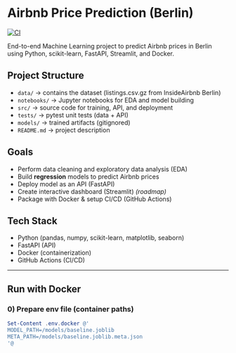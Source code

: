 # Airbnb Price Prediction (Berlin)
[![CI](https://github.com/soukainaelhafif/airbnb-price-prediction/actions/workflows/ci.yml/badge.svg)](https://github.com/soukainaelhafif/airbnb-price-prediction/actions/workflows/ci.yml)

End-to-end Machine Learning project to predict Airbnb prices in Berlin using Python, scikit-learn, FastAPI, Streamlit, and Docker.

## Project Structure
- `data/` → contains the dataset (listings.csv.gz from InsideAirbnb Berlin)
- `notebooks/` → Jupyter notebooks for EDA and model building
- `src/` → source code for training, API, and deployment
- `tests/` → pytest unit tests (data + API)
- `models/` → trained artifacts (gitignored)
- `README.md` → project description

## Goals
- Perform data cleaning and exploratory data analysis (EDA)
- Build **regression** models to predict Airbnb prices
- Deploy model as an API (FastAPI)
- Create interactive dashboard (Streamlit) *(roadmap)*
- Package with Docker & setup CI/CD (GitHub Actions)

## Tech Stack
- Python (pandas, numpy, scikit-learn, matplotlib, seaborn)
- FastAPI (API)
- Docker (containerization)
- GitHub Actions (CI/CD)

---

## Run with Docker

### 0) Prepare env file (container paths)
```powershell
Set-Content .env.docker @'
MODEL_PATH=/models/baseline.joblib
META_PATH=/models/baseline.joblib.meta.json
'@
